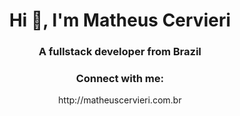 <h1 align="center">Hi 👋, I'm Matheus Cervieri</h1>
<h3 align="center">A fullstack developer from Brazil</h3>
  
<h3 align="center">Connect with me:</h3>
<p align="center">
  http://matheuscervieri.com.br
</p>
